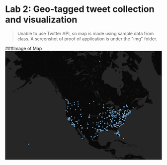 # Lab 2: Geo-tagged tweet collection and visualization
>Unable to use Twitter API, so map is made using sample data from class. A screenshot of proof of application is under the "img" folder.

###Image of Map
![](/img/twtmap.png)
